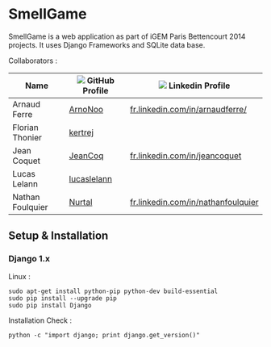 # SmellGame

SmellGame is a web application as part of iGEM Paris Bettencourt 2014 projects. It uses Django Frameworks and SQLite data base.

Collaborators :

| Name             | ![](https://help.github.com/favicon.ico) GitHub Profile | ![](https://static.licdn.com/scds/common/u/images/logos/favicons/v1/favicon.ico) Linkedin Profile        |
| ---------------- | ------------------------------------------------------- | -------------------------------------------------------------------------------------------------------- |
| Arnaud Ferre     | [ArnoNoo](https://github.com/ArnoNoo)                   |  [fr.linkedin.com/in/arnaudferre/](http://fr.linkedin.com/in/arnaudferre) |
| Florian Thonier  | [kertrej](https://github.com/kertrej)                   |                                                                                                          |
| Jean Coquet      | [JeanCoq](https://github.com/JeanCoq)                   |  [fr.linkedin.com/in/jeancoquet](http://fr.linkedin.com/in/jeancoquet)                                   |
| Lucas Lelann     | [lucaslelann](https://github.com/lucaslelann)           |                                                                                                          |
| Nathan Foulquier | [Nurtal](https://github.com/Nurtal)                     |  [fr.linkedin.com/in/nathanfoulquier](http://fr.linkedin.com/pub/nathan-foulquier/87/72/1)                         |

## Setup & Installation

### Django 1.x

Linux :

```
sudo apt-get install python-pip python-dev build-essential
sudo pip install --upgrade pip
sudo pip install Django
```

Installation Check :

```
python -c "import django; print django.get_version()"
```

